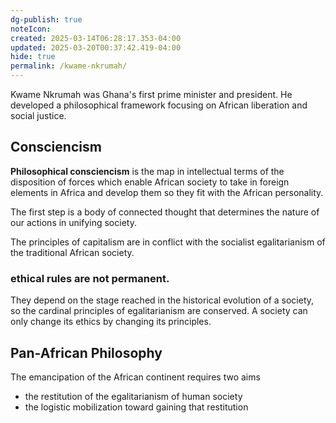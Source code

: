 ```yaml
---
dg-publish: true
noteIcon: 
created: 2025-03-14T06:28:17.353-04:00
updated: 2025-03-20T00:37:42.419-04:00
hide: true
permalink: /kwame-nkrumah/
---
```


Kwame Nkrumah was Ghana's first prime minister and president. He developed a philosophical framework focusing on African liberation and social justice.

## Consciencism

**Philosophical consciencism** is the map in intellectual terms of the disposition of forces which enable African society to take in foreign elements in Africa and develop them so they fit with the African personality.

The first step is a body of connected thought that determines the nature of our actions in unifying society. 

The principles of capitalism are in conflict with the socialist egalitarianism of the traditional African society.

### ethical rules are not permanent. 
They depend on the stage reached in the historical evolution of a society, so the cardinal principles of egalitarianism are conserved.  A society can only change its ethics by changing its principles.  

## Pan-African Philosophy
The emancipation of the African continent requires two aims
* the restitution of the egalitarianism of human society
* the logistic mobilization toward gaining that restitution


